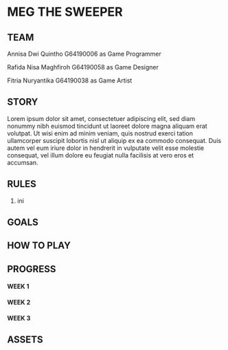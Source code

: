 # MEG THE SWEEPER
## TEAM
<p> Annisa Dwi Quintho    G64190006 as Game Programmer </p> 
<p> Rafida Nisa Maghfiroh G64190058 as Game Designer </p>
<p> Fitria Nuryantika     G64190038 as Game Artist</p>

## STORY
Lorem ipsum dolor sit amet, consectetuer adipiscing elit, sed diam nonummy nibh euismod tincidunt ut laoreet dolore magna aliquam erat volutpat. Ut wisi enim ad minim veniam, quis nostrud exerci tation ullamcorper suscipit lobortis nisl ut aliquip ex ea commodo consequat. Duis autem vel eum iriure dolor in hendrerit in vulputate velit esse molestie consequat, vel illum dolore eu feugiat nulla facilisis at vero eros et accumsan.

## RULES
<ol>
  <li> ini </li>
  </ol>
  
## GOALS

## HOW TO PLAY

## PROGRESS

<h4> WEEK 1 </h4>

<h4> WEEK 2 </h4>

<h4> WEEK 3 </h4>

## ASSETS


